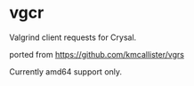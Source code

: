 # vgcr

Valgrind client requests for Crysal.

ported from https://github.com/kmcallister/vgrs

Currently amd64 support only.
